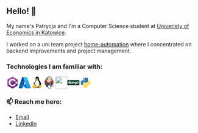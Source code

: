 ## Hello! 👋

My name's Patrycja and I'm a Computer Science student at [Univeristy of Economics in Katowice](https://www.ue.katowice.pl/no_cache/en.html).

I worked on a uni team project [home-automation](https://github.com/owocowe-piatki/home-automation) where I concentrated on backend improvements and project management.

### Technologies I am familiar with:
<div style="display: flex;">
  <img height="32" width="32" src="https://github.com/devicons/devicon/blob/master/icons/csharp/csharp-original.svg" />
  <img height="32" width="32" src="https://github.com/devicons/devicon/blob/master/icons/azure/azure-original.svg" />
  <img height="32" width="32" src="https://github.com/devicons/devicon/blob/master/icons/linux/linux-original.svg" />
  <img height="32" width="32" src="https://github.com/devicons/devicon/blob/master/icons/jenkins/jenkins-original.svg" />  
  <img height="32" width="32" src="https://github.com/prplx/svg-logos/blob/master/svg/react.svg" />
  <img height="32" width="32" src="https://github.com/devicons/devicon/blob/master/icons/django/django-original.svg"/>
  <img height="32" width="32" src="https://github.com/devicons/devicon/blob/master/icons/python/python-original.svg" /> 
</div>


### 📫 Reach me here: 
<div>
  <ul>
    <li>
      <a href="mailto:patrycja@mrpb.eu">Email</a>
    </li>
    <li>
      <a href="https://www.linkedin.com/in/patrycja-bojdo%C5%82-19b261167/">LinkedIn</a>
    </li>
</div>
